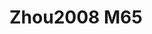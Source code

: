 <a name="material" />

# Zhou2008 M65
<script type="application/ld+json">
  {
    "@context": "https://schema.org/",
    "@type": "ChemicalSubstance",
    "http://purl.org/dc/terms/conformsTo":
      {
        "@type": "CreativeWork",
        "@id": "https://bioschemas.org/profiles/ChemicalSubstance/0.4-RELEASE/"
      },
    "@id": "https://egonw.github.io/nanowiki/nanowiki277.html#material",
    "name": "Zhou2008 M65",
    "sameAs: "http://127.0.0.1/mediawiki/index.php/Special:URIResolver/Zhou2008_M65"
  }
</script>


